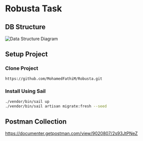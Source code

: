 # Robusta Task

## DB Structure

<div><img src="/Docs/db.png" alt="Data Structure Diagram"><div>

## Setup Project

### Clone Project

```sh
https://github.com/MohamedFathiM/Robusta.git
```

### Install Using Sail

```sh
./vendor/bin/sail up
./vendor/bin/sail artisan migrate:fresh --seed
```

## Postman Collection

https://documenter.getpostman.com/view/9020807/2s93JtPNeZ
